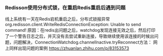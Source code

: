 ### Redisson使用分布式锁，在重启Redis重启后遇到问题

线上系统有一天在Redis宕机重启之后，分布式锁报异常org.redisson.client.WriteRedisConnectionException: Unable to send command!
原因：在redis出问题之后，watchdog发现连接无效之后，然后打印了一个警告日志之后，并灭没有去尝试重新连接，导致继续使用该连接的时候出问题，问题解决，ConnectionWatchdog.channelInactive.tryReconnect方法：
网上同样出现问题的案例
https://zhuanlan.zhihu.com/p/83153573